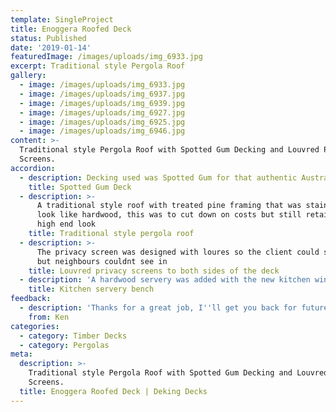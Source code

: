 ```yaml
---
template: SingleProject
title: Enoggera Roofed Deck
status: Published
date: '2019-01-14'
featuredImage: /images/uploads/img_6933.jpg
excerpt: Traditional style Pergola Roof
gallery:
  - image: /images/uploads/img_6933.jpg
  - image: /images/uploads/img_6937.jpg
  - image: /images/uploads/img_6939.jpg
  - image: /images/uploads/img_6927.jpg
  - image: /images/uploads/img_6925.jpg
  - image: /images/uploads/img_6946.jpg
content: >-
  Traditional style Pergola Roof with Spotted Gum Decking and Louvred Privacy
  Screens.
accordion:
  - description: Decking used was Spotted Gum for that authentic Australian look and feel
    title: Spotted Gum Deck
  - description: >-
      A traditional style roof with treated pine framing that was stained to
      look like hardwood, this was to cut down on costs but still retain the
      high end look
    title: Traditional style pergola roof
  - description: >-
      The privacy screen was designed with loures so the client could see out
      but neighbours couldnt see in
    title: Louvred privacy screens to both sides of the deck
  - description: 'A hardwood servery was added with the new kitchen windows '
    title: Kitchen servery bench
feedback:
  - description: 'Thanks for a great job, I''ll get you back for future works.'
    from: Ken
categories:
  - category: Timber Decks
  - category: Pergolas
meta:
  description: >-
    Traditional style Pergola Roof with Spotted Gum Decking and Louvred Privacy
    Screens.
  title: Enoggera Roofed Deck | Deking Decks
---
```


